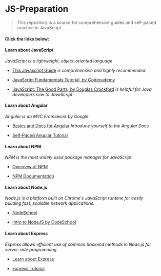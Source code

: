 # JS-Preparation

>This repository is a source for comprehensive guides and self-paced practice in JavaScript

#### Click the links below:

#### Learn about JavaScript <br>
<em>JavaScript is a lightweight, object-oriented language</em>
* [This Javascript Guide](https://developer.mozilla.org/en-US/docs/Web/JavaScript/Guide)
<em> is comprehensive and highly recommended </em>

* [JavaScript Fundamentals Tutorial, by Codecademy](https://www.codecademy.com/learn/javascript)

* [JavaScript: The Good Parts, by Douglas Crockford](http://bdcampbell.net/javascript/book/javascript_the_good_parts.pdf) <em>is helpful for Java developers new to JavaScript </em>

#### Learn about Angular <br>
<em>Angular is an MVC Framework by Google</em>

* [Basics and Docs for Angular](https://angularjs.org/) <em>Introduce yourself to the Angular Docs</em>

* [Self-Paced Angular Tutorial](https://docs.angularjs.org/tutorial)

#### Learn about NPM
<em> NPM is the most widely used package manager for JavaScript </em>
* [Overview of NPM](https://docs.npmjs.com/getting-started/what-is-npm)

* [NPM Documentation](https://www.npmjs.com/)

#### Learn about Node.js <br>
<em> Node.js is a platform built on Chrome's JavaScript runtime for easily building fast, scalable network applications. </em>

* [NodeSchool](https://nodeschool.io/zh-cn/)

* [Intro to NodeJS by CodeSchool](https://www.codeschool.com/courses/real-time-web-with-node-js)


#### Learn about Express
<em>Express allows efficient use of common backend methods in Node.js for server-side programming.</em>
* [Learn about Express](http://expressjs.com/)

* [Express Tutorial](https://scotch.io/tutorials/use-expressjs-to-deliver-html-files)

